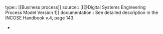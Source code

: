 type:: [[Business process]]
source:: [[@Digital Systems Engineering Process Model Version 1]]
documentation:: See detailed description in the INCOSE Handbook v.4, page 143.

-